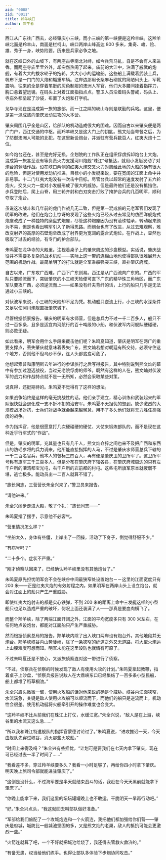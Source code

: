 ```yaml
---
aid: "0008"
zid: "0011"
title: 羚羊峡口
author: 吹牛者
---
```


西江从广东往广西去，必经肇庆小三峡，而小三峡的第一峡便是这羚羊峡。这羚羊峡北面是羚羊山，南面是栏柯山，峡口两岸山峰高达 800 多米，集奇、峻、险、雄、秀于一身，峡势险要，历来是兵家必争之地。

就在这峡口外的山坡下，有两座古寺南北对峙，如今兵荒马乱，自是不会有人来进香。而两座寺庙里里外外，却突然热闹了起来。庙前的大江中，泊满了威武的炮舰，有着大大的拨水轮子的拖轮，大大小小的运输船。这些船上满载着武装士兵，帆布下是一门门的大炮和辎重车辆。江岸边那用长条麻石砌就的简陋码头上，军靴震响，往来的全是穿着笔挺的灰色制服的澳洲人军官，他们大多腰间挂着指挥刀，胸口悬着望远镜。在码头上对着江面指指点点。警卫人员沿着码头警戒，码头上、寺庙外都垒起了沙袋，布置了火炮和打字机。

龙华寺现在是混成第一旅的旅部，而一江之隔的峡山寺则是联勤的兵站。这里，便是第一混成旅向肇庆发动进攻的大本营。

肇庆周围几乎全是山区，给部队的机动造成很大的困难。因而自古以来肇庆便是两广门户，西江交通的中枢。而羚羊峡又是这大门上的钥匙。熊文灿当粤督之后，为了防御澳洲人可能的北犯，在这里新设炮台，并派驻有营兵数百人，红夷大炮十二位。

如今炮台还在，甚至是完好无损。企划院的工作队正在组织俘虏拆卸炮台上大炮。混成第一旅甚至没有等负责火力支援河川炮舰“珠江”号抵达，就用小发艇发动了对炮台的登陆作战。设在峡口两侧的红夷大炮交叉火力对航经此地的大船的确有很大的危险，但是对使用发动机推进，目标小的小发艇来说，要在宽阔的江面上命中并非易事。十二门红夷大炮没有一次击中目标。尽管台兵以超常的速度发射了五六轮炮火，交叉火力一度对小发艇形成了很大的威胁。但是最终他们还是没有抵挡住。步兵登陆后，爬上山脊，用三轮齐射和白刃突击打败了掩护台兵的几百明军，顺利夺取了炮台。

虽说这次战斗和几年前的虎门作战几无二致，但是第一混成旅的元老军官们发现了明军的改进。他们在炮台上惊讶的发现了这些火炮已经从过去常见的仿西洋舰炮式炮座改成了一种独特的磨盘式炮座，尽管这种炮座因为没有滚珠轴承，转动起来颇为不易，但是也看出明军引入了新得思路。而炮台也有了改进，从过去难观察，难改变射界的高厚的石壁炮垒改成了射界更为宽阔的露台式炮位。在作战上，显然也吸取了过去的经验，有专门的护台部队。

朱鸣夏在龙华寺的大殿里，注视着桌子上的肇庆周边的沙盘模型。实话说，肇庆战役并不需要多复杂的战术机动――实际上这一带的连绵山地也使得部队很难展开大范围的机动作战。最简单明了的打法就是全军乘船强突三峡，直扑肇庆府城。

自古以来，广东攻广西难，广西下广东则易。西江是从广西流向广东的。广西的军队只要顺流而下，突破肇庆的小三峡天险便可直下广东的精华珠三角地区，而广东军队要攻广西，必须逆流而上――如果没有纤夫背纤的话，上行的船只几乎是无法通过小三峡的。

对伏波军来说，小三峡的天险却不足为凭。机动船只逆流上行，小三峡的水深条件又足以使河川炮舰直抵肇庆城下。

尽管根据侦察报告，肇庆的明军有水师营，但是总兵力不过一千二百多人，船只不过一百多条，且多是适宜内河航行的百十吨级的小船，和伏波军内河舰队硬碰硬，则必败无疑。

如此看来，明军会用什么手段来截击他们呢？朱鸣夏知道，肇庆是明军在两广的重要支撑点，丢失肇庆就意味着丢失广东，熊文灿若想对朝廷有所交待，必须守住这个地方，否则他不但乌纱不保，连人头都岌岌可危了。

他想起索普和康明斯去年进行的参谋旅行之后写得报告，其中特别说到熊文灿的幕中有参加过澄迈战役，当过元老院俘虏的师爷。既然有这样的人在，熊文灿对伏波军的战力和作战特点就不是一无所知，必然会采取某些对策。

说真得，还挺期待的。朱鸣夏不觉得有了这样的想法。

如果战争始终是这样的毫无挑战性的话，他们亲手建立，精心训练和武装起来的军队很快就会退化成一支不折不扣的治安军。朱鸣夏不无担忧的想到。缺少激烈的大规模战场对抗，士兵们对战争就会越来越懈怠，用不了多久他们就将无力胜任高强度的战争。

作为指挥官，他是很愿意打几次硬碰硬的硬仗、大仗来锻炼部队的，而不是现在这种近乎行军式的“作战”。

但是，肇庆的明军，充其量也只有几千人，熊文灿仓猝之间也来不及把广西和东西山的防瑶参将的兵力调来。他所能直接指挥的人马，不过是肇庆水师营总兵下辖的一千二百名官兵，他本人的督标三四百人，再有便是肇庆卫的卫所军了。这卫所军号称有旗军三千三百多人，但是分布在肇庆府下辖各县，在肇庆府城周边的只有左千户所的漕湾都宝光屯，右千户所的岩前都的村屯。这些屯所旗军原本就疲弱不堪，逃亡极多。能动员出一二百人就算不错了。

“旅长同志，三营营长朱全兴来了。”警卫员来报告。

“请他进来。”

朱全兴阔步走进大殿，敬了个礼：“旅长同志――”

朱鸣夏摆了摆手，示意他不必客气。

“营里情况怎么样？”

“坐船太久，身体有些僵，上岸出了一回操，活动了下身子，倒觉得舒服不少。”

“有病号吗？”

“二十多个。症状不严重。”

“刚才侦察队回来了，已经确认羚羊峡里没有其他炮台了。”

朱鸣夏原先担忧明军会不会在峡谷中间最狭窄处设置炮台－－这里的江面宽度只有 200 米――正是红夷大炮的有效射程之内，如果明军在两岸山头上设立炮台，就会对江面上的船只产生严重威胁。

即使红夷大炮射击的都是实心铁弹，不到 200 米的距离上命中三发艇这样的小型船只也足以造成严重的破坏，何况上面还装满了人――那真是要血肉横飞了。

而整个羚羊峡，除了两端江面开阔之外，江面的平均宽度多只有 300 米左右，在任何地点设炮台，都能对江面船只产生严重威胁。

然而根据侦察总局的报告，羚羊峡内除了出入峡口两岸设有炮台外，其他地段并无炮台。羚羊峡峡谷内山势陡峭，除了一条狭窄的纤道之外又无道路，将大型火炮运上山腰难度可想而知。明军未能在这里设防也就情有可原了。

不过朱鸣夏还是不放心，又派旅侦察连对这一带进行了侦察。

“不过，侦察兵在侦察的时候发现了敌人有使用火攻的计划。”朱鸣夏拿起教鞭，指着桌子上沙盘，“侦察兵报告说敌人在大鼎峡东口已经集结了一百多条小型民船，船上都堆了稻草桐油。”

朱全兴眉头微微一皱，使用火攻船的话对他来说的确是个威胁。峡谷内江面狭窄，水流湍急，关键是敌人使用火攻船可以顺流而下，而他们的船只是逆流而上，机动性会很差。使用机动艇将火船牵引开的操作难度也会变大。

“这羚羊峡不比从前我们在珠江上打仗，水缓江宽。”朱全兴说，“敌人是在上游，峡谷里的水流又这么急……”

“所以我和珠江特遣舰队的指挥官蒙德讨论过了。”朱鸣夏说，“进攻推迟一天，今天由舰队先穿过峡谷，消灭那些火攻船。”

“时间上来得及吗？”朱全兴有些担忧，“计划可是要我们在七天内拿下肇庆，现在可已经过去一半了时间了……”

“我看差不多，穿过羚羊峡要多久？我看一小时足够了，再给你四小时拿下肇庆。明天晚上旅司令部就能进驻肇庆了。”

“这倒是没什么，不过海军要是半天就结束战斗的话，我赶在今天天黑前就能拿下肇庆了。”

“你晚上能拿下来，我们这里的坛坛罐罐晚上也不敢运。干脆明天一早再行动吧。”

“好。”朱全兴点头，“我这就回去叫部队做好准备。”

“军部给我们旅配了一个攻城炮连和一个火箭连，我把他们都加强给你们营――肇庆是府城，城防比一般城池坚固的多，又是熊文灿的老巢，敌人的抵抗可能会更激烈一些。”

“火箭连就算了吧，一个不好就把城池给烧了，我还得去管救火救济的，”

“有备无患，权当给他们练手。也得让部队多体验下步炮协同攻击。”
